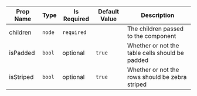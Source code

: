 | Prop Name | Type | Is Required | Default Value | Description | 
|-|-|-|-|-|
| children | `node`  | `required` |  | The children passed to the component |
| isPadded | `bool`  | optional | `true` | Whether or not the table cells should be padded |
| isStriped | `bool`  | optional | `true` | Whether or not the rows should be zebra striped |